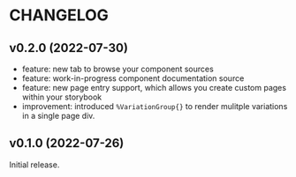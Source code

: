 # CHANGELOG

## v0.2.0 (2022-07-30)

- feature: new tab to browse your component sources
- feature: work-in-progress component documentation source
- feature: new page entry support, which allows you create custom pages within your storybook
- improvement: introduced `%VariationGroup{}` to render mulitple variations in a single page div.

## v0.1.0 (2022-07-26)

Initial release.
